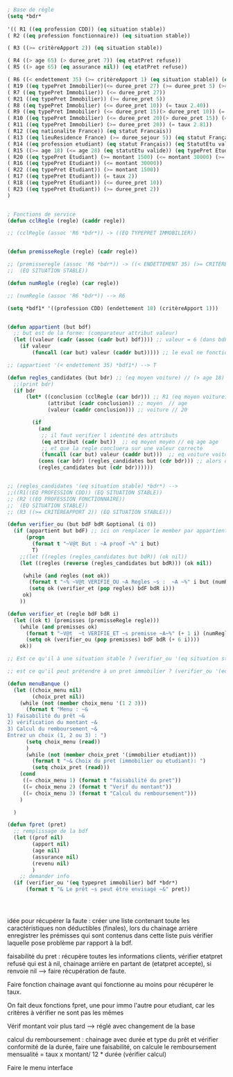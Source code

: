 ```lisp

; Base de règle 
(setq *bdr* 
      
'(( R1 ((eq profession CDD)) (eq situation stable))
( R2 ((eq profession fonctionnaire)) (eq situation stable))

( R3 ((>= critèreApport 2)) (eq situation stable))

( R4 ((> age 65) (> duree_pret 7)) (eq etatPret refuse))
( R5 ((> age 65) (eq assurance nil)) (eq etatPret refuse))

( R6 ((< endettement 35) (>= critèreApport 1) (eq situation stable)) (eq typePret Immobilier) )
( R19 ((eq typePret Immobilier)(<= duree_pret 27) (>= duree_pret 5) (>= montant 50000)) (eq etatPret accepte))
( R7 ((eq typePret Immobilier)) (<= duree_pret 27))
( R21 ((eq typePret Immobilier)) (>= duree_pret 5))
( R8 ((eq typePret Immobilier) (<= duree_pret 10)) (= taux 2.40))
( R9 ((eq typePret Immobilier) (<= duree_pret 15)(> duree_pret 10)) (= taux 2.53))
( R10 ((eq typePret Immobilier) (<= duree_pret 20)(> duree_pret 15)) (= taux 2.64))
( R11 ((eq typePret Immobilier) (>= duree_pret 20)) (= taux 2.81))
( R12 ((eq nationalite France)) (eq statut Francais))
( R13 ((eq lieuResidence France) (>= duree_sejour 5)) (eq statut Français))
( R14 ((eq profession etudiant) (eq statut Français)) (eq StatutEtu valide))
( R15 ((>= age 18) (<= age 28) (eq statutEtu valide)) (eq typePret Etudiant))
( R20 ((eq typePret Etudiant) (>= montant 1500) (<= montant 30000) (>= duree_pret 2) (<= duree_pret 10)) (eq etatPret accepte))
( R16 ((eq typePret Etudiant)) (<= montant 30000))
( R22 ((eq typePret Etudiant)) (>= montant 1500))
( R17 ((eq typePret Etudiant)) (= taux 2))
( R18 ((eq typePret Etudiant)) (<= duree_pret 10))
( R23 ((eq typePret Etudiant)) (>= duree_pret 2))
)


; Fonctions de service
(defun cclRegle (regle) (caddr regle))

;; (cclRegle (assoc 'R6 *bdr*)) -> ((EQ TYPEPRET IMMOBILIER))


(defun premisseRegle (regle) (cadr regle))

;; (premisseregle (assoc 'R6 *bdr*)) -> ((< ENDETTEMENT 35) (>= CRITÈREAPPORT 1)
;;  (EQ SITUATION STABLE))  

(defun numRegle (regle) (car regle))

;; (numRegle (assoc 'R6 *bdr*)) --> R6

(setq *bdf1* '((profession CDD) (endettement 10) (critèreApport 1)))


(defun appartient (but bdf)
  ;; but est de la forme: (comparateur attribut valeur)
  (let ((valeur (cadr (assoc (cadr but) bdf)))) ;; valeur = 6 (dans bdF)
    (if valeur
        (funcall (car but) valeur (caddr but))))) ;; le eval ne fonctionne pas avec eq : (eval (list (car but) valeur (caddr but))))))

;; (appartient '(< endettement 35) *bdf1*) --> T

(defun regles_candidates (but bdr) ;; (eq moyen voiture) // (> age 18) 
  ;;(print bdr)
  (if bdr
      (let* ((conclusion (cclRegle (car bdr))) ;; R1 (eq moyen voiture) // Rx (> age 20)
             (attribut (cadr conclusion)) ;; moyen  // age
             (valeur (caddr conclusion))) ;; voiture // 20

        (if 
          (and 
           ;; il faut verifier l identité des attributs
           (eq attribut (cadr but))  ;; eq moyen moyen // eq age age
           ;; et que la regle concluera sur une valeur correcte 
           (funcall (car but) valeur (caddr but)))  ;; eq voiture voiture // > 20 18 // ou (eval list (car but) valeur (caddr but))))
          (cons (car bdr) (regles_candidates but (cdr bdr))) ;; alors on push la règle R1 // RX
          (regles_candidates but (cdr bdr))))))


;; (regles_candidates '(eq situation stable) *bdr*) --> 
;;((R1((EQ PROFESSION CDD)) (EQ SITUATION STABLE))
;; (R2 ((EQ PROFESSION FONCTIONNAIRE))
;;  (EQ SITUATION STABLE)) 
;; (R3 ((>= CRITÈREAPPORT 2)) (EQ SITUATION STABLE)))

(defun verifier_ou (but bdF bdR &optional (i 0))
  (if (appartient but bdF) ;; ici on remplacer le member par appartient
      (progn 
        (format t "~V@t But : ~A proof ~%" i but)
        T)
    ;;(let ((regles (regles_candidates but bdR)) (ok nil))
    (let ((regles (reverse (regles_candidates but bdR))) (ok nil))

     (while (and regles (not ok))
       (format t "~% ~V@t VERIFIE_OU ~A Regles ~s :  ~A ~%" i but (numRegle (car regles)) (car regles))
       (setq ok (verifier_et (pop regles) bdF bdR i)))
     ok)
    ))

(defun verifier_et (regle bdF bdR i)
  (let ((ok t) (premisses (premisseRegle regle)))
    (while (and premisses ok)
      (format t "~V@t  ~t VERIFIE_ET ~s premisse ~A~%" (+ 1 i) (numRegle regle) (car premisses))
      (setq ok (verifier_ou (pop premisses) bdF bdR (+ 6 i))))
    ok))

;; Est ce qu'il à une situation stable ? (verifier_ou '(eq situation stable) *bdf1* *bdr*) --> T

;; est ce qu'il peut prétendre à un pret immobilier ? (verifier_ou '(eq typepret immobilier) *bdf1* *bdr*)

(defun menuBanque ()
  (let ((choix_menu nil)
        (choix_pret nil))
    (while (not (member choix_menu '(1 2 3)))
      (format t "Menu : ~&
1) Faisabilité du prêt ~&
2) vérification du montant ~&
3) Calcul du remboursement ~&
Entrez un choix (1, 2 ou 3) : ")
      (setq choix_menu (read))
      )
      (while (not (member choix_pret '(immobilier etudiant)))
        (format t "~& Choix du pret (immobilier ou etudiant): ")
        (setq choix_pret (read)))
    (cond
     ((= choix_menu 1) (format t "faisabilité du pret"))
     ((= choix_menu 2) (format t "Verif du montant"))
     ((= choix_menu 3) (format t "Calcul du remboursement")))
    )

  )

(defun fpret (pret)
  ;; remplissage de la bdf
  (let ((prof nil)
        (apport nil)
        (age nil)
        (assurance nil)
        (revenu nil)
        )
    ;; demander info
  (if (verifier_ou '(eq typepret immobilier) bdf *bdr*)
      (format t "& Le prêt ~s peut être envisagé ~&" pret))





```
idée pour récupérer la faute : créer une liste contenant toute les caractéristiques non déductibles (finales), lors du chainage arrière enregistrer les prémisses qui sont contenus dans cette liste puis vérifier laquelle pose problème par rapport à la bdf. 

faisabilité du pret : récupère toutes les informations clients, vérifier etatpret refusé qui est à nil, chainage arrière en partant de (etatpret accepte), si renvoie nil --> faire récupération de faute. 

Faire fonction chainage avant qui fonctionne au moins pour récupérer le taux.

On fait deux fonctions fpret, une pour immo l'autre pour etudiant, car les critères à vérifier ne sont pas les mêmes

Vérif montant voir plus tard --> réglé avec changement de la base

calcul du remboursement : chainage avec durée et type du prêt et vérifier conformité de la durée, faire une faisabilité, on calcule le remboursement mensualité = taux x montant/ 12 * durée (vérifier calcul)

Faire le menu interface
